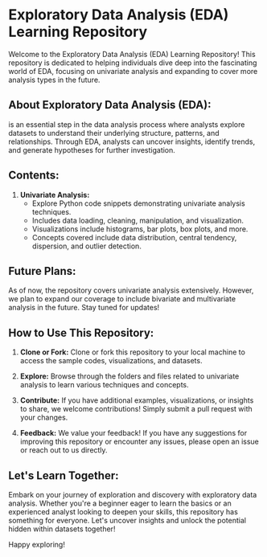 # Exploratory Data Analysis (EDA) Learning Repository

Welcome to the Exploratory Data Analysis (EDA) Learning Repository! This repository is dedicated to helping individuals dive deep into the fascinating world of EDA, focusing on univariate analysis and expanding to cover more analysis types in the future.

## About Exploratory Data Analysis (EDA):

is an essential step in the data analysis process where analysts explore datasets to understand their underlying structure, patterns, and relationships. Through EDA, analysts can uncover insights, identify trends, and generate hypotheses for further investigation.

## Contents:

1. **Univariate Analysis:**
   - Explore Python code snippets demonstrating univariate analysis techniques.
   - Includes data loading, cleaning, manipulation, and visualization.
   - Visualizations include histograms, bar plots, box plots, and more.
   - Concepts covered include data distribution, central tendency, dispersion, and outlier detection.

## Future Plans:
As of now, the repository covers univariate analysis extensively. However, we plan to expand our coverage to include bivariate and multivariate analysis in the future. Stay tuned for updates!

## How to Use This Repository:

1. **Clone or Fork:** Clone or fork this repository to your local machine to access the sample codes, visualizations, and datasets.

2. **Explore:** Browse through the folders and files related to univariate analysis to learn various techniques and concepts.

3. **Contribute:** If you have additional examples, visualizations, or insights to share, we welcome contributions! Simply submit a pull request with your changes.

4. **Feedback:** We value your feedback! If you have any suggestions for improving this repository or encounter any issues, please open an issue or reach out to us directly.

## Let's Learn Together:

Embark on your journey of exploration and discovery with exploratory data analysis. Whether you're a beginner eager to learn the basics or an experienced analyst looking to deepen your skills, this repository has something for everyone. Let's uncover insights and unlock the potential hidden within datasets together!

Happy exploring!
